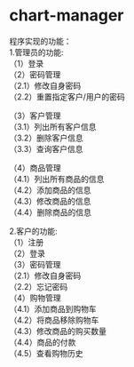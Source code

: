 # chart-manager

程序实现的功能：  
1.管理员的功能:  
（1）登录  
（2）密码管理  
    （2.1）修改自身密码  
    （2.2）重置指定客户/用户的密码  
    
（3）客户管理  
    （3.1）列出所有客户信息  
    （3.2）删除客户信息  
    （3.3）查询客户信息  
    
 （4）商品管理  
   	  （4.1）列出所有商品的信息  
    	（4.2）添加商品的信息  
    	（4.3）修改商品的信息  
    	（4.4）删除商品的信息  

2.客户的功能:  
（1）注册  
（2）登录  
（3）密码管理  
     	（2.1）修改自身密码  
     	（2.2）忘记密码  
（4）购物管理  
    	（4.1）添加商品到购物车  
 	    （4.2）将商品移除购物车  
      （4.3）修改商品的购买数量  
  	  （4.4）商品的付款  
   	  （4.5）查看购物历史  
